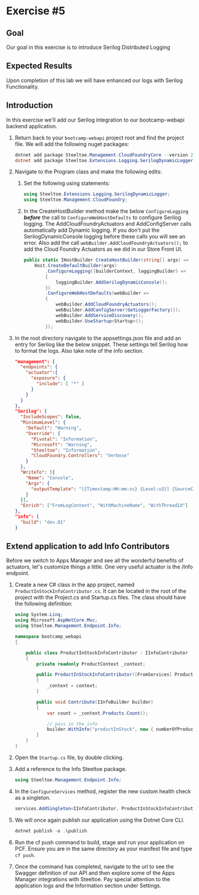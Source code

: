 # Exercise #5

## Goal

Our goal in this exercise is to introduce Serilog Distributed Logging

## Expected Results

Upon completion of this lab we will have enhanced our logs with Serilog Functionality.

## Introduction

In this exercise we'll add our Serilog integration to our bootcamp-webapi backend application.

1. Return back to your `bootcamp-webapi` project root and find the project file.  We will add the following nuget packages:

    ```powershell
    dotnet add package Steeltoe.Management.CloudFoundryCore --version 2.4.4
    dotnet add package Steeltoe.Extensions.Logging.SerilogDynamicLogger --version 2.4.4
    ```

2. Navigate to the Program class and make the following edits:

   1. Set the following using statements:

        ```c#
        using Steeltoe.Extensions.Logging.SerilogDynamicLogger;
        using Steeltoe.Management.CloudFoundry;
        ```

   2. In the CreateHostBuilder method make the below `ConfigureLogging` ***before*** the call to `ConfigureWebHostDefaults` to configure Serilog logging.  The AddCloudFoundryActuators and AddConfigServer calls automatically add Dynamic logging.  If you don't put the SerilogDynamicConsole logging before these calls you will see an error.  Also add the call `webBuilder.AddCloudFoundryActuators();` to add the Cloud Foundry Actuators as we did in our Store Front UI.

        ```c#
        public static IHostBuilder CreateHostBuilder(string[] args) =>
            Host.CreateDefaultBuilder(args)
                .ConfigureLogging((builderContext, loggingBuilder) =>
                {
                    loggingBuilder.AddSerilogDynamicConsole();
                })
                .ConfigureWebHostDefaults(webBuilder =>
                {
                    webBuilder.AddCloudFoundryActuators();
                    webBuilder.AddConfigServer(GetLoggerFactory());
                    webBuilder.AddServiceDiscovery();
                    webBuilder.UseStartup<Startup>();
                });
        ```

3. In the root directory navigate to the appsettings.json file and add an entry for Serilog like the below snippet.  These settings tell Serilog how to format the logs.  Also take note of the info section.

    ```json
    "management": {
      "endpoints": {
        "actuator":{
          "exposure": {
            "include": [ "*" ]
          }
        }
      }
    },
    "Serilog": {
      "IncludeScopes": false,
      "MinimumLevel": {
        "Default": "Warning",
        "Override": {
          "Pivotal": "Information",
          "Microsoft": "Warning",
          "Steeltoe": "Information",
          "CloudFoundry.Controllers": "Verbose"
        }
      },
      "WriteTo": [{
        "Name": "Console",
        "Args": {
          "outputTemplate": "[{Timestamp:HH:mm:ss} {Level:u3}] {SourceContext}: {Properties} {NewLine} {EventId} {Message:lj}{NewLine}{Exception}"
        }
      }],
      "Enrich": ["FromLogContext", "WithMachineName", "WithThreadId"]
    },
    "info": {
      "build": "dev.01"
    }
    ```

## Extend application to add Info Contributors

Before we switch to Apps Manager and see all the wonderful benefits of actuators, let's customize things a little. One very useful actuator is the /Info endpoint.

1. Create a new C# class in the app project, named `ProductInStockInfoContributor.cs`. It can be located in the root of the project with the Project.cs and Startup.cs files.  The class should have the following definition:

    ```cs
    using System.Linq;
    using Microsoft.AspNetCore.Mvc;
    using Steeltoe.Management.Endpoint.Info;

    namespace bootcamp_webapi
    {

        public class ProductInStockInfoContributor : IInfoContributor
        {
            private readonly ProductContext _context;

            public ProductInStockInfoContributor([FromServices] ProductContext context)
            {
                _context = context;
            }

            public void Contribute(IInfoBuilder builder)
            {
                var count = _context.Products.Count();

                // pass in the info
                builder.WithInfo("productInStock", new { numberOfProductsInStock = count });
            }
        }
    }
    ```

2. Open the `Startup.cs` file, by double clicking.

3. Add a reference to the Info Steeltoe package.

    ```cs
    using Steeltoe.Management.Endpoint.Info;
    ```

4. In the `ConfigureServices` method, register the new custom health check as a singleton.

    ```cs
    services.AddSingleton<IInfoContributor, ProductInStockInfoContributor>();
    ```

5. We will once again publish  our application using the Dotnet Core CLI.

    ```powershell
    dotnet publish -o .\publish
    ```

6. Run the cf push command to build, stage and run your application on PCF.  Ensure you are in the same directory as your manifest file and type `cf push`.

7. Once the command has completed, navigate to the url to see the Swagger definition of our API and then explore some of the Apps Manager integrations with Steeltoe.  Pay special attention to the application logs and the Information section under Settings.
